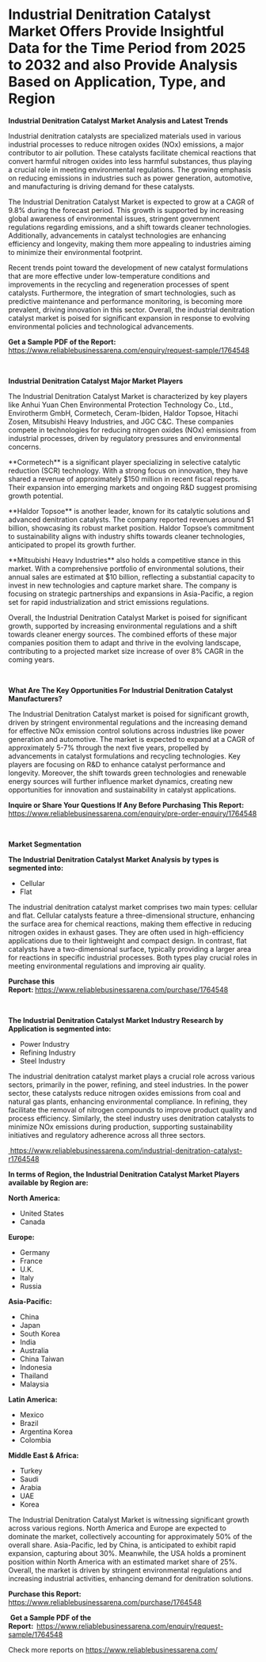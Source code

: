 <p><h1>Industrial Denitration Catalyst Market Offers Provide Insightful Data for the Time Period from 2025 to 2032 and also Provide Analysis Based on Application, Type, and Region</h1></p><p><strong>Industrial Denitration Catalyst Market Analysis and Latest Trends</strong></p>
<p><p>Industrial denitration catalysts are specialized materials used in various industrial processes to reduce nitrogen oxides (NOx) emissions, a major contributor to air pollution. These catalysts facilitate chemical reactions that convert harmful nitrogen oxides into less harmful substances, thus playing a crucial role in meeting environmental regulations. The growing emphasis on reducing emissions in industries such as power generation, automotive, and manufacturing is driving demand for these catalysts.</p><p>The Industrial Denitration Catalyst Market is expected to grow at a CAGR of 9.8% during the forecast period. This growth is supported by increasing global awareness of environmental issues, stringent government regulations regarding emissions, and a shift towards cleaner technologies. Additionally, advancements in catalyst technologies are enhancing efficiency and longevity, making them more appealing to industries aiming to minimize their environmental footprint.</p><p>Recent trends point toward the development of new catalyst formulations that are more effective under low-temperature conditions and improvements in the recycling and regeneration processes of spent catalysts. Furthermore, the integration of smart technologies, such as predictive maintenance and performance monitoring, is becoming more prevalent, driving innovation in this sector. Overall, the industrial denitration catalyst market is poised for significant expansion in response to evolving environmental policies and technological advancements.</p></p>
<p><strong>Get a Sample PDF of the Report:&nbsp;</strong> <a href="https://www.reliablebusinessarena.com/enquiry/request-sample/1764548?utm_campaign=2532&utm_medium=2&utm_source=Github&utm_content=ia&utm_term=03042025&utm_id=industrial-denitration-catalyst">https://www.reliablebusinessarena.com/enquiry/request-sample/1764548</a></p>
<p>&nbsp;</p>
<p><strong>Industrial Denitration Catalyst Major Market Players</strong></p>
<p><p>The Industrial Denitration Catalyst Market is characterized by key players like Anhui Yuan Chen Environmental Protection Technology Co., Ltd., Envirotherm GmbH, Cormetech, Ceram-Ibiden, Haldor Topsoe, Hitachi Zosen, Mitsubishi Heavy Industries, and JGC C&C. These companies compete in technologies for reducing nitrogen oxides (NOx) emissions from industrial processes, driven by regulatory pressures and environmental concerns.</p><p>**Cormetech** is a significant player specializing in selective catalytic reduction (SCR) technology. With a strong focus on innovation, they have shared a revenue of approximately $150 million in recent fiscal reports. Their expansion into emerging markets and ongoing R&D suggest promising growth potential. </p><p>**Haldor Topsoe** is another leader, known for its catalytic solutions and advanced denitration catalysts. The company reported revenues around $1 billion, showcasing its robust market position. Haldor Topsoe’s commitment to sustainability aligns with industry shifts towards cleaner technologies, anticipated to propel its growth further.</p><p>**Mitsubishi Heavy Industries** also holds a competitive stance in this market. With a comprehensive portfolio of environmental solutions, their annual sales are estimated at $10 billion, reflecting a substantial capacity to invest in new technologies and capture market share. The company is focusing on strategic partnerships and expansions in Asia-Pacific, a region set for rapid industrialization and strict emissions regulations.</p><p>Overall, the Industrial Denitration Catalyst Market is poised for significant growth, supported by increasing environmental regulations and a shift towards cleaner energy sources. The combined efforts of these major companies position them to adapt and thrive in the evolving landscape, contributing to a projected market size increase of over 8% CAGR in the coming years.</p></p>
<p>&nbsp;</p>
<p><strong>What Are The Key Opportunities For Industrial Denitration Catalyst Manufacturers?</strong></p>
<p><p>The Industrial Denitration Catalyst market is poised for significant growth, driven by stringent environmental regulations and the increasing demand for effective NOx emission control solutions across industries like power generation and automotive. The market is expected to expand at a CAGR of approximately 5-7% through the next five years, propelled by advancements in catalyst formulations and recycling technologies. Key players are focusing on R&D to enhance catalyst performance and longevity. Moreover, the shift towards green technologies and renewable energy sources will further influence market dynamics, creating new opportunities for innovation and sustainability in catalyst applications.</p></p>
<p><strong>Inquire or Share Your Questions If Any Before Purchasing This Report:</strong> <a href="https://www.reliablebusinessarena.com/enquiry/pre-order-enquiry/1764548?utm_campaign=2532&utm_medium=2&utm_source=Github&utm_content=ia&utm_term=03042025&utm_id=industrial-denitration-catalyst">https://www.reliablebusinessarena.com/enquiry/pre-order-enquiry/1764548</a></p>
<p>&nbsp;</p>
<p><strong>Market Segmentation</strong></p>
<p><strong>The Industrial Denitration Catalyst Market Analysis by types is segmented into:</strong></p>
<p><ul><li>Cellular</li><li>Flat</li></ul></p>
<p><p>The industrial denitration catalyst market comprises two main types: cellular and flat. Cellular catalysts feature a three-dimensional structure, enhancing the surface area for chemical reactions, making them effective in reducing nitrogen oxides in exhaust gases. They are often used in high-efficiency applications due to their lightweight and compact design. In contrast, flat catalysts have a two-dimensional surface, typically providing a larger area for reactions in specific industrial processes. Both types play crucial roles in meeting environmental regulations and improving air quality.</p></p>
<p><strong>Purchase this Report:&nbsp;</strong><a href="https://www.reliablebusinessarena.com/purchase/1764548?utm_campaign=2532&utm_medium=2&utm_source=Github&utm_content=ia&utm_term=03042025&utm_id=industrial-denitration-catalyst">https://www.reliablebusinessarena.com/purchase/1764548</a></p>
<p>&nbsp;</p>
<p><strong>The Industrial Denitration Catalyst Market Industry Research by Application is segmented into:</strong></p>
<p><ul><li>Power Industry</li><li>Refining Industry</li><li>Steel Industry</li></ul></p>
<p><p>The industrial denitration catalyst market plays a crucial role across various sectors, primarily in the power, refining, and steel industries. In the power sector, these catalysts reduce nitrogen oxides emissions from coal and natural gas plants, enhancing environmental compliance. In refining, they facilitate the removal of nitrogen compounds to improve product quality and process efficiency. Similarly, the steel industry uses denitration catalysts to minimize NOx emissions during production, supporting sustainability initiatives and regulatory adherence across all three sectors.</p></p>
<p><a href="https://www.reliablebusinessarena.com/industrial-denitration-catalyst-r1764548?utm_campaign=2532&utm_medium=2&utm_source=Github&utm_content=ia&utm_term=03042025&utm_id=industrial-denitration-catalyst">&nbsp;https://www.reliablebusinessarena.com/industrial-denitration-catalyst-r1764548</a></p>
<p><strong>In terms of Region, the Industrial Denitration Catalyst Market Players available by Region are:</strong></p>
<p>
    <p> <strong> North America: </strong>
        <ul>
            <li>United States</li>
            <li>Canada</li>
        </ul>
        </p> 
    <p> <strong> Europe: </strong>
        <ul>
            <li>Germany</li>
            <li>France</li>
            <li>U.K.</li>
            <li>Italy</li>
            <li>Russia</li>
        </ul>
        </p> 
    <p> <strong> Asia-Pacific: </strong>
        <ul>
            <li>China</li>
            <li>Japan</li>
            <li>South Korea</li>
            <li>India</li>
            <li>Australia</li>
            <li>China Taiwan</li>
            <li>Indonesia</li>
            <li>Thailand</li>
            <li>Malaysia</li>
        </ul>
        </p> 
    <p> <strong> Latin America: </strong>
        <ul>
            <li>Mexico</li>
            <li>Brazil</li>
            <li>Argentina Korea</li>
            <li>Colombia</li>
        </ul>
        </p> 
    <p> <strong> Middle East & Africa: </strong>
        <ul>
            <li>Turkey</li>
            <li>Saudi</li>
            <li>Arabia</li>
            <li>UAE</li>
            <li>Korea</li>
        </ul>
    </p>
    </p>
<p><p>The Industrial Denitration Catalyst Market is witnessing significant growth across various regions. North America and Europe are expected to dominate the market, collectively accounting for approximately 50% of the overall share. Asia-Pacific, led by China, is anticipated to exhibit rapid expansion, capturing about 30%. Meanwhile, the USA holds a prominent position within North America with an estimated market share of 25%. Overall, the market is driven by stringent environmental regulations and increasing industrial activities, enhancing demand for denitration solutions.</p></p>
<p><strong>Purchase this Report: </strong><a href="https://www.reliablebusinessarena.com/purchase/1764548?utm_campaign=2532&utm_medium=2&utm_source=Github&utm_content=ia&utm_term=03042025&utm_id=industrial-denitration-catalyst">https://www.reliablebusinessarena.com/purchase/1764548</a></p>
<p>&nbsp;<strong>Get a Sample PDF of the Report:&nbsp;&nbsp;</strong><a href="https://www.reliablebusinessarena.com/enquiry/request-sample/1764548?utm_campaign=2532&utm_medium=2&utm_source=Github&utm_content=ia&utm_term=03042025&utm_id=industrial-denitration-catalyst">https://www.reliablebusinessarena.com/enquiry/request-sample/1764548</a></p>
<p><strong></strong></p>
<p>Check more reports on <a href="https://www.reliablebusinessarena.com/?utm_campaign=2532&utm_medium=2&utm_source=Github&utm_content=ia&utm_term=03042025&utm_id=industrial-denitration-catalyst">https://www.reliablebusinessarena.com/</a></p>